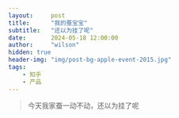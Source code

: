 ```yaml
---
layout:     post
title:      "我的蚕宝宝"
subtitle:   "还以为挂了呢"
date:       2024-05-18 12:00:00
author:     "wilson"
hidden: true
header-img: "img/post-bg-apple-event-2015.jpg"
tags:
    - 知乎
    - 产品
---
```


> 今天我家蚕一动不动，还以为挂了呢
